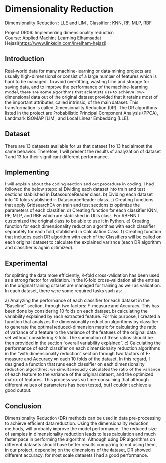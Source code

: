 # Dimensionality Reduction
Dimensionality Reduction  : LLE and LIM , Classifier : KNN, RF, MLP, RBF

Project DR06: Implementing dimensionality reduction\
Course: Applied Machine Learning
Elhamsadat Hejazi(https://www.linkedin.com/in/elham-hejazi)

## Introduction

Real-world data for many machine-learning or data-mining projects are usually high-dimensional or consist of a large number of features which is hard to be managed. To avoid overfitting, wasting time and storage for saving data, and to improve the performance of the machine-learning model, there are some algorithms that scientists use to achieve low-dimensional data out of the original dataset provided that it retains most of the important attributes, called intrinsic, of the main dataset. This transformation is called Dimensionality Reduction (DR). The DR algorithms listed in the project are Probabilistic Principal Component Analysis (PPCA), Landmark ISOMAP [LIM], and Local Linear Embedding [LLE].

## Dataset

There are 13 datasets available for us that dataset 1 to 13 had almost the same behavior. Therefore, I will present the results of analyzation of dataset 1 and 13 for their significant different performance. 

## Implementing

I will explain about the coding section and out procedure in coding. I had followed the below steps:
a) Dividing each dataset into train and test sections stablished in DatasourceReader class.
b) Dividing each dataset into 10 folds stablished in DatasourceReader class.
c) Creating functions that apply GridsearchCV on train and test sections to optimize the parameters of each classifier.
d) Creating function for each classifier KNN, RF, MLP, and RBF which are stablished in Utils class. For RBFNN I customized the original class to be able to use it in Python.
e) Creating function for each dimensionality reduction algorithms with each classifier separately for each fold, stablished in Calculation Class.
f) Creating function that includes each DR algorithm with each of the Classifiers will be called on each original dataset to calculate the explained variance (each DR algorithm and classifier is again optimized).


## Experimental

for splitting the data more efficiently, K-fold cross-validation has been used as a strong factor for validation. In the K-fold cross-validation all the entries in the original training dataset are managed for training as well as validation. In each dataset, there were some required tasks such as:

a) Analyzing the performance of each classifier for each dataset in the “Baseline” section, through two factors: F-measure and Accuracy. This has been done by considering 10 folds on each dataset.
b) calculating the variability explained by each extracted feature. For this purpose, I created a function that analyzes the dimensionality reduction algorithms by classifier to generate the optimal reduced-dimension matrix for calculating the ratio of variance of a feature to the variance of the features of the original data set without considering K-fold. The summation of these ratios should be then provided in the section “overall variability explained”.
c) Calculating the performance of each classifier on each dimensionality reduction algorithms in the “with dimensionality reduction” section through two factors of F-measure and Accuracy on each 10 folds of the dataset. In this regard, I designed a function that runs each classifier on each dimensionality reduction algorithms, we simultaneously calculated the ratio of the variance of each feature to the variance of the original dataset, and the optimized matrix of features. This process was so time-consuming that although different values of parameters has been tested, but I couldn’t achieve a good output.

## Conclusion

Dimensionality Reduction (DR) methods can be used in data pre-processing to achieve efficient data reduction. Using the dimensionality reduction methods, will probably improve the model performance. The reduced size of samples in dimensionality reduction leads to less calculation and much faster pace in performing the algorithm.
Although using DR algorithms on different datasets should have better results comparing to not using them, in our project, depending on the dimensions of the dataset, DR showed different accuracy. for most scale datasets I had a good performance.
